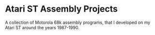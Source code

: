 Atari ST Assembly Projects
==========================

A collection of Motorola 68k assembly programs, that I developed on my
Atari ST around the years 1987-1990.
